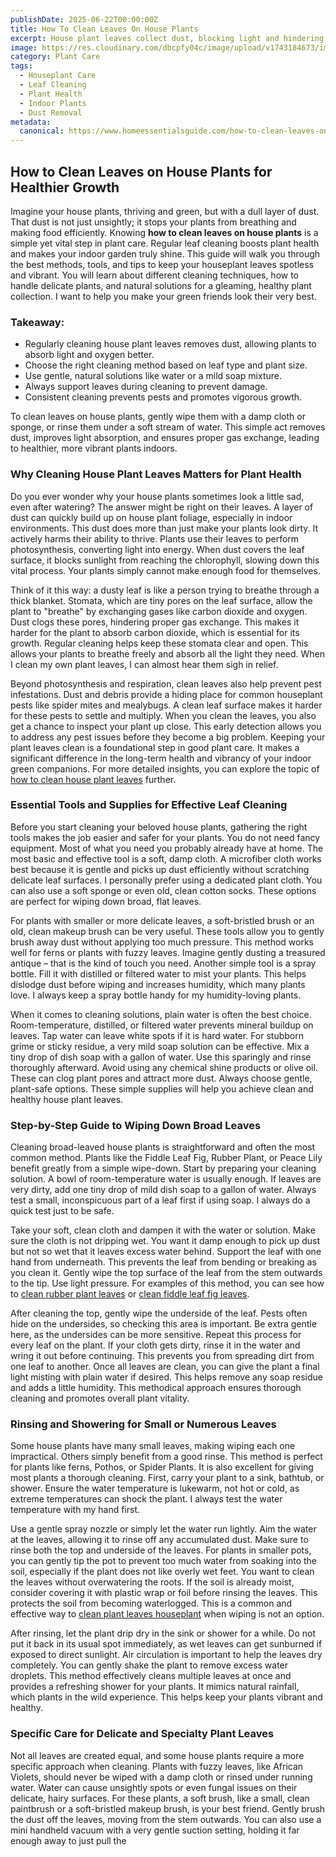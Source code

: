 ```yaml
---
publishDate: 2025-06-22T00:00:00Z
title: How To Clean Leaves On House Plants
excerpt: House plant leaves collect dust, blocking light and hindering growth. Learn how to clean leaves on house plants using gentle methods for healthier, vibrant foliage.
image: https://res.cloudinary.com/dbcpfy04c/image/upload/v1743184673/images_k6zam3.png
category: Plant Care
tags:
  - Houseplant Care
  - Leaf Cleaning
  - Plant Health
  - Indoor Plants
  - Dust Removal
metadata:
  canonical: https://www.homeessentialsguide.com/how-to-clean-leaves-on-house-plants
---
```


## How to Clean Leaves on House Plants for Healthier Growth

Imagine your house plants, thriving and green, but with a dull layer of dust. That dust is not just unsightly; it stops your plants from breathing and making food efficiently. Knowing **how to clean leaves on house plants** is a simple yet vital step in plant care. Regular leaf cleaning boosts plant health and makes your indoor garden truly shine. This guide will walk you through the best methods, tools, and tips to keep your houseplant leaves spotless and vibrant. You will learn about different cleaning techniques, how to handle delicate plants, and natural solutions for a gleaming, healthy plant collection. I want to help you make your green friends look their very best.

### Takeaway:

*   Regularly cleaning house plant leaves removes dust, allowing plants to absorb light and oxygen better.
*   Choose the right cleaning method based on leaf type and plant size.
*   Use gentle, natural solutions like water or a mild soap mixture.
*   Always support leaves during cleaning to prevent damage.
*   Consistent cleaning prevents pests and promotes vigorous growth.

To clean leaves on house plants, gently wipe them with a damp cloth or sponge, or rinse them under a soft stream of water. This simple act removes dust, improves light absorption, and ensures proper gas exchange, leading to healthier, more vibrant plants indoors.

### Why Cleaning House Plant Leaves Matters for Plant Health

Do you ever wonder why your house plants sometimes look a little sad, even after watering? The answer might be right on their leaves. A layer of dust can quickly build up on house plant foliage, especially in indoor environments. This dust does more than just make your plants look dirty. It actively harms their ability to thrive. Plants use their leaves to perform photosynthesis, converting light into energy. When dust covers the leaf surface, it blocks sunlight from reaching the chlorophyll, slowing down this vital process. Your plants simply cannot make enough food for themselves.

Think of it this way: a dusty leaf is like a person trying to breathe through a thick blanket. Stomata, which are tiny pores on the leaf surface, allow the plant to "breathe" by exchanging gases like carbon dioxide and oxygen. Dust clogs these pores, hindering proper gas exchange. This makes it harder for the plant to absorb carbon dioxide, which is essential for its growth. Regular cleaning helps keep these stomata clear and open. This allows your plants to breathe freely and absorb all the light they need. When I clean my own plant leaves, I can almost hear them sigh in relief.

Beyond photosynthesis and respiration, clean leaves also help prevent pest infestations. Dust and debris provide a hiding place for common houseplant pests like spider mites and mealybugs. A clean leaf surface makes it harder for these pests to settle and multiply. When you clean the leaves, you also get a chance to inspect your plant up close. This early detection allows you to address any pest issues before they become a big problem. Keeping your plant leaves clean is a foundational step in good plant care. It makes a significant difference in the long-term health and vibrancy of your indoor green companions. For more detailed insights, you can explore the topic of [how to clean house plant leaves](https://homeessentialsguide.com/how-to-clean-house-plant-leaves) further.

### Essential Tools and Supplies for Effective Leaf Cleaning

Before you start cleaning your beloved house plants, gathering the right tools makes the job easier and safer for your plants. You do not need fancy equipment. Most of what you need you probably already have at home. The most basic and effective tool is a soft, damp cloth. A microfiber cloth works best because it is gentle and picks up dust efficiently without scratching delicate leaf surfaces. I personally prefer using a dedicated plant cloth. You can also use a soft sponge or even old, clean cotton socks. These options are perfect for wiping down broad, flat leaves.

For plants with smaller or more delicate leaves, a soft-bristled brush or an old, clean makeup brush can be very useful. These tools allow you to gently brush away dust without applying too much pressure. This method works well for ferns or plants with fuzzy leaves. Imagine gently dusting a treasured antique – that is the kind of touch you need. Another simple tool is a spray bottle. Fill it with distilled or filtered water to mist your plants. This helps dislodge dust before wiping and increases humidity, which many plants love. I always keep a spray bottle handy for my humidity-loving plants.

When it comes to cleaning solutions, plain water is often the best choice. Room-temperature, distilled, or filtered water prevents mineral buildup on leaves. Tap water can leave white spots if it is hard water. For stubborn grime or sticky residue, a very mild soap solution can be effective. Mix a tiny drop of dish soap with a gallon of water. Use this sparingly and rinse thoroughly afterward. Avoid using any chemical shine products or olive oil. These can clog plant pores and attract more dust. Always choose gentle, plant-safe options. These simple supplies will help you achieve clean and healthy house plant leaves.

### Step-by-Step Guide to Wiping Down Broad Leaves

Cleaning broad-leaved house plants is straightforward and often the most common method. Plants like the Fiddle Leaf Fig, Rubber Plant, or Peace Lily benefit greatly from a simple wipe-down. Start by preparing your cleaning solution. A bowl of room-temperature water is usually enough. If leaves are very dirty, add one tiny drop of mild dish soap to a gallon of water. Always test a small, inconspicuous part of a leaf first if using soap. I always do a quick test just to be safe.

Take your soft, clean cloth and dampen it with the water or solution. Make sure the cloth is not dripping wet. You want it damp enough to pick up dust but not so wet that it leaves excess water behind. Support the leaf with one hand from underneath. This prevents the leaf from bending or breaking as you clean it. Gently wipe the top surface of the leaf from the stem outwards to the tip. Use light pressure. For examples of this method, you can see how to [clean rubber plant leaves](https://homeessentialsguide.com/how-to-clean-rubber-plant-leaves) or [clean fiddle leaf fig leaves](https://homeessentialsguide.com/how-to-clean-fiddle-leaf-fig-leaves).

After cleaning the top, gently wipe the underside of the leaf. Pests often hide on the undersides, so checking this area is important. Be extra gentle here, as the undersides can be more sensitive. Repeat this process for every leaf on the plant. If your cloth gets dirty, rinse it in the water and wring it out before continuing. This prevents you from spreading dirt from one leaf to another. Once all leaves are clean, you can give the plant a final light misting with plain water if desired. This helps remove any soap residue and adds a little humidity. This methodical approach ensures thorough cleaning and promotes overall plant vitality.

### Rinsing and Showering for Small or Numerous Leaves

Some house plants have many small leaves, making wiping each one impractical. Others simply benefit from a good rinse. This method is perfect for plants like ferns, Pothos, or Spider Plants. It is also excellent for giving most plants a thorough cleaning. First, carry your plant to a sink, bathtub, or shower. Ensure the water temperature is lukewarm, not hot or cold, as extreme temperatures can shock the plant. I always test the water temperature with my hand first.

Use a gentle spray nozzle or simply let the water run lightly. Aim the water at the leaves, allowing it to rinse off any accumulated dust. Make sure to rinse both the top and underside of the leaves. For plants in smaller pots, you can gently tip the pot to prevent too much water from soaking into the soil, especially if the plant does not like overly wet feet. You want to clean the leaves without overwatering the roots. If the soil is already moist, consider covering it with plastic wrap or foil before rinsing the leaves. This protects the soil from becoming waterlogged. This is a common and effective way to [clean plant leaves houseplant](https://homeessentialsguide.com/how-to-clean-plant-leaves-houseplant) when wiping is not an option.

After rinsing, let the plant drip dry in the sink or shower for a while. Do not put it back in its usual spot immediately, as wet leaves can get sunburned if exposed to direct sunlight. Air circulation is important to help the leaves dry completely. You can gently shake the plant to remove excess water droplets. This method effectively cleans multiple leaves at once and provides a refreshing shower for your plants. It mimics natural rainfall, which plants in the wild experience. This helps keep your plants vibrant and healthy.

### Specific Care for Delicate and Specialty Plant Leaves

Not all leaves are created equal, and some house plants require a more specific approach when cleaning. Plants with fuzzy leaves, like African Violets, should never be wiped with a damp cloth or rinsed under running water. Water can cause unsightly spots or even fungal issues on their delicate, hairy surfaces. For these plants, a soft brush, like a small, clean paintbrush or a soft-bristled makeup brush, is your best friend. Gently brush the dust off the leaves, moving from the stem outwards. You can also use a mini handheld vacuum with a very gentle suction setting, holding it far enough away to just pull the